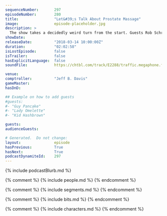 ```yaml
---
sequenceNumber:       297
episodeNumber:        280
title:                "Let&#39;s Talk About Prostate Massage"
image:                episode-placeholder.jpg
description: >
  The show takes a decidedly weird turn from the start. Guests Rob Schrab and DeMorge Brown talk with Dan, Jeff and Spencer about enemas, prostate massage and more. Steve Levy shares Diarrhea Junior's real life origin story. Featuring Dan Harmon, Jeff Br...
showDate:             
releaseDate:          "2018-03-14 10:00:00Z"
duration:             "02:02:58"
isLostEpisode:        false
isTrailer:            false
hasExplicitLanguage:  false
soundFile:            https://chtbl.com/track/E2288/traffic.megaphone.fm/STA4247006774.mp3?updated=1596756872

venue:                
comptroller:          "Jeff B. Davis"
gameMaster:           
hasDnD:               

## Example on how to add guests
#guests:
#- "Guy Pancake"
#- "Lady Omelette"
#- "Kid Hashbrown"

guests:
audienceGuests:

# Generated.  Do not change:
layout:               episode
hasPrevious:          True
hasNext:              True
podcastDynamiteId:    297
---
```


{% include podcastBlurb.md %}

{% comment %}
{% include people.md %}
{% endcomment %}

{% comment %}
{% include segments.md %}
{% endcomment %}

{% comment %}
{% include bits.md %}
{% endcomment %}

{% comment %}
{% include characters.md %}
{% endcomment %}
